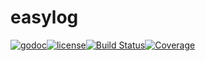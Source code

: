 # easylog

[![godoc](http://img.shields.io/badge/godoc-reference-blue.svg?style=flat)](https://godoc.org/github.com/covine/easylog)[![license](https://img.shields.io/github/license/govine/easylog)](https://github.com/govine/blob/master/LICENSE)[![Build Status](https://travis-ci.com/govine/easylog.svg?branch=master)](https://travis-ci.com/govine/easylog)[![Coverage](https://gocover.io/_badge/github.com/covine/easylog)](https://gocover.io/github.com/covine/easylog)
